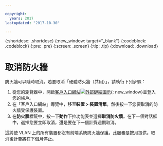 ```yaml
---

copyright:
  years: 2017
lastupdated: "2017-10-30"

---
```


{:shortdesc: .shortdesc}
{:new_window: target="_blank"}
{:codeblock: .codeblock}
{:pre: .pre}
{:screen: .screen}
{:tip: .tip}
{:download: .download}

# 取消防火牆

防火牆可以隨時取消。若要取消「硬體防火牆（共用）」，請執行下列步驟： 

1. 從您的瀏覽器中，開啟[客戶入口網站![外部鏈結圖示](../../icons/launch-glyph.svg "外部鏈結圖示")](https://control.softlayer.com/){: new_window}並登入您的帳戶。
2. 在「客戶入口網站」導覽中，移至**裝置 > 裝置清單**，然後按一下您要取消的防火牆受保護裝置。
3.  在**防火牆**標籤中，按一下**動作**下拉功能表並選擇**取消防火牆**。在下一個對話框中，選擇您要立即取消，還是要在下一個計費週期取消。

這將使 VLAN 上的所有裝置都沒有前端系統防火牆保護。此服務是按月提供，取消後計費將在下個月停止。
